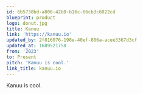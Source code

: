 ```yaml
---
id: 6b5738bd-a806-42b0-b16c-66cb3c6022cd
blueprint: product
logo: donut.jpg
title: Kanuu
link: 'https://kanuu.io'
updated_by: 2f816076-198e-40ef-886a-acee3367d3cf
updated_at: 1689521758
from: '2023'
to: Present
pitch: 'Kanuu is cool.'
link_title: kanuu.io
---
```

Kanuu is cool.